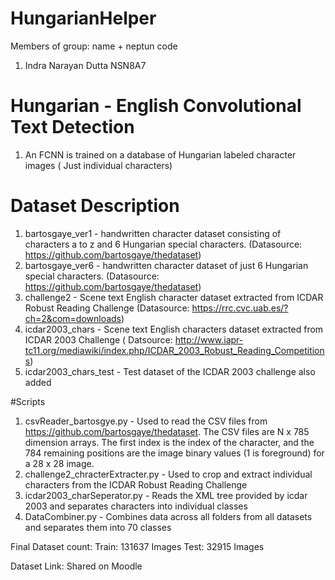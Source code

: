 
# HungarianHelper
Members of group: name + neptun code
1. Indra Narayan Dutta NSN8A7

# Hungarian - English Convolutional Text Detection
1. An FCNN is trained on a database of Hungarian labeled character images ( Just individual characters)

# Dataset Description
1. bartosgaye_ver1 - handwritten character dataset consisting of characters a to z and 6 Hungarian special characters. (Datasource: https://github.com/bartosgaye/thedataset)
2. bartosgaye_ver6 - handwritten character dataset of just 6 Hungarian special characters. (Datasource: https://github.com/bartosgaye/thedataset)
3. challenge2 - Scene text English character dataset extracted from ICDAR Robust Reading Challenge (Datasource: https://rrc.cvc.uab.es/?ch=2&com=downloads)
4. icdar2003_chars - Scene text English characters dataset extracted from ICDAR 2003 Challenge ( Datsource: http://www.iapr-tc11.org/mediawiki/index.php/ICDAR_2003_Robust_Reading_Competitions)
4. icdar2003_chars_test - Test dataset of the ICDAR 2003 challenge also added 


#Scripts
1. csvReader_bartosgye.py - Used to read the CSV files from https://github.com/bartosgaye/thedataset. The CSV files are N x 785 dimension arrays. The first index is the index of the character, and the 784 remaining positions are the image binary values (1 is foreground) for a 28 x 28 image. 
2. challenge2_chracterExtracter.py - Used to crop and extract individual characters from the ICDAR Robust Reading Challenge
3. icdar2003_charSeperator.py - Reads the XML tree provided by icdar 2003 and separates characters into individual classes
4. DataCombiner.py - Combines data across all folders from all datasets and separates them into 70 classes 

Final Dataset count:
Train: 131637 Images 
Test: 32915 Images

Dataset Link: Shared on Moodle




